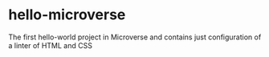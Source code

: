# hello-microverse
The first hello-world project in Microverse and contains just configuration of a linter of HTML and CSS
